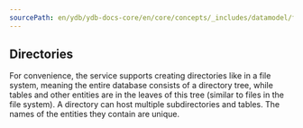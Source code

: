 ```yaml
---
sourcePath: en/ydb/ydb-docs-core/en/core/concepts/_includes/datamodel/folder.md
---
```

## Directories

For convenience, the service supports creating directories like in a file system, meaning the entire database consists of a directory tree, while tables and other entities are in the leaves of this tree (similar to files in the file system). A directory can host multiple subdirectories and tables. The names of the entities they contain are unique.
